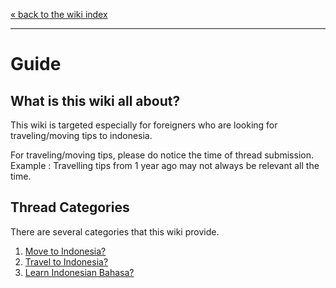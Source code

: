 [« back to the wiki index](/r/indonesia/wiki/index)

---

# **Guide**

## **What is this wiki all about?**

This wiki is targeted especially for foreigners who are looking for traveling/moving tips to indonesia.

For traveling/moving tips, please do notice the time of thread submission. Example : Travelling tips from 1 year ago may not always be relevant all the time.

## **Thread Categories**

There are several categories that this wiki provide.

1. [Move to Indonesia?](/r/indonesia/wiki/guides/moving)
2. [Travel to Indonesia?](/r/indonesia/wiki/guides/travel)
3. [Learn Indonesian Bahasa?](/r/indonesia/wiki/guides/language)